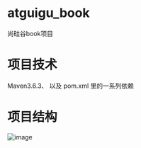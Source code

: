 # atguigu_book
尚硅谷book项目

# 项目技术
Maven3.6.3、 以及 pom.xml 里的一系列依赖

# 项目结构
![image](https://user-images.githubusercontent.com/89496228/176463478-177d763f-6b1f-488f-88fd-6aec1cf1d848.png)
